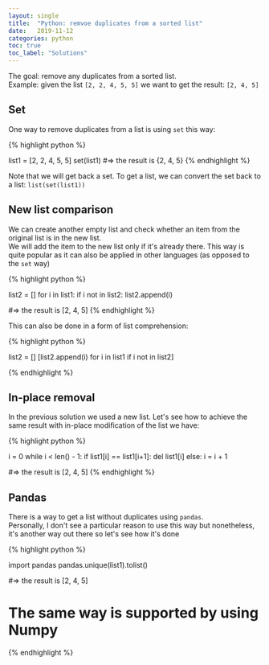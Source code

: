 ```yaml
---
layout: single
title:  "Python: remvoe duplicates from a sorted list"
date:   2019-11-12 
categories: python
toc: true
toc_label: "Solutions"
---
```


The goal: remove any duplicates from a sorted list.<br>
Example: given the list `[2, 2, 4, 5, 5]` we want to get the result: `[2, 4, 5]`

## Set

One way to remove duplicates from a list is using `set` this way:

{% highlight python %}

list1 = [2, 2, 4, 5, 5]
set(list1)
#=> the result is {2, 4, 5}
{% endhighlight %}

Note that we will get back a set. To get a list, we can convert the set back to a list: `list(set(list1))`

## New list comparison

We can create another empty list and check whether an item from the original list is in the new list.<br> We will add the item to the new list only if it's already there.
This way is quite popular as it can also be applied in other languages (as opposed to the `set` way)

{% highlight python %}

list2 = []
for i in list1:
    if i not in list2:
        list2.append(i)

#=> the result is [2, 4, 5]
{% endhighlight %}

This can also be done in a form of list comprehension:

{% highlight python %}

list2 = []
[list2.append(i) for i in list1 if i not in list2]

{% endhighlight %}

## In-place removal

In the previous solution we used a new list. Let's see how to achieve the same result with in-place modification of the list we have:

{% highlight python %}

i = 0
while i < len() - 1:
    if list1[i]  == list1[i+1]:
        del list1[i]
    else:
        i = i + 1

#=> the result is [2, 4, 5]
{% endhighlight %}

## Pandas

There is a way to get a list without duplicates using `pandas`.<br>
Personally, I don't see a particular reason to use this way but nonetheless, it's another way out there so let's see how it's done

{% highlight python %}

import pandas
pandas.unique(list1).tolist()

#=> the result is [2, 4, 5]
# The same way is supported by using Numpy
{% endhighlight %}

